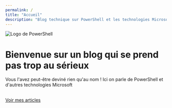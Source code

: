 ```yaml
---
permalink: /
title: "Accueil"
description: "Blog technique sur PowerShell et les technologies Microsoft pour l'administration système"
---
```


<div class="div_container">
    <div class="div_hero">
        <div class="div_hero_image">
            <img src="https://pic.clubic.com/v1/images/1870196/raw" alt="Logo de PowerShell">
        </div>
        <div class="div_hero_text">
            <h1 id="bienvenue">Bienvenue sur un blog qui se prend pas trop au sérieux</h1>
            <p>Vous l'avez peut-être deviné rien qu'au nom ! Ici on parle de PowerShell et d'autres technologies Microsoft</p>
            <br>
            <a class="a_hero_button_1" href="/blog">Voir mes articles</a>
        </div>
    </div>
</div>